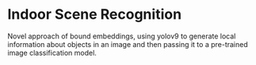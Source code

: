 # Indoor Scene Recognition
Novel approach of bound embeddings, using yolov9 to generate local information about objects in an image and then passing it to a pre-trained image classification model.